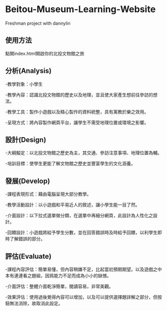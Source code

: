 # Beitou-Museum-Learning-Website
Freshman project with dannylin

## 使用方法
點開index.html開啟你的北投文物館之旅




## 分析(Analysis)

-教學對象：小學生

-教學內容：認識北投文物館的歷史以及地理，並且使大家產生想前往參訪的想法。

-教學工具：製作小遊戲以及精心製作的資料統整，具有寓教於樂之效用。

-呈現方式：將內容製作網頁平台，讓學生不需受地理位置或環境之影響。


## 設計(Design)

-大綱擬定：以北投文物館之歷史為主，其交通、參訪注意事項、地理位置為輔。

-培訓目標：使學生更能了解文物館之歷史並豐富學生的文化涵養。


## 發展(Develop)

-課程表現形式：藉由電腦呈現大部分教學。

-教學活動設計：以小遊戲和平易近人的敘述，讓小學生能一目了然。

-介面設計：以下拉式選單做分類，在選單中再細分網頁，此設計為人性化之設計。

-回饋設計：小遊戲將給予學生分數，並在回答錯誤時及時給予回饋，以利學生即時了解錯誤的部分。


## 評估(Evaluate)

-課程內容評估：簡單易懂，但內容稍嫌不足，比起當初預期期望。以及遊戲之中本有連連看之題組，因爲能力不足而成為小小的缺憾。

-介面評估：整體介面乾淨簡單，閱讀容易，非常美觀。

-效果評估：使用過後覺得內容可以增加，以及可以提供選擇題詳解之部分，但按鈕無法消除，故取消此設定。

